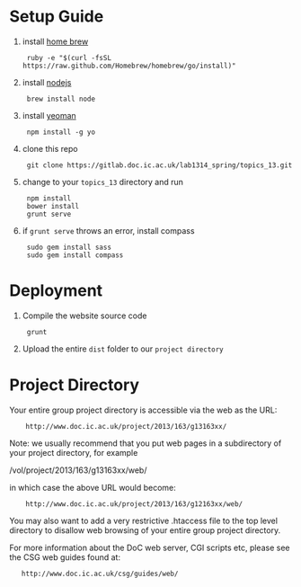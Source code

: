 Setup Guide
===
1. install [home brew](http://brew.sh)

        ruby -e "$(curl -fsSL https://raw.github.com/Homebrew/homebrew/go/install)"

2. install [nodejs](http://nodejs.org)

        brew install node

3. install [yeoman](http://yeoman.io/)

        npm install -g yo

4. clone this repo

        git clone https://gitlab.doc.ic.ac.uk/lab1314_spring/topics_13.git

5. change to your `topics_13` directory and run

        npm install
        bower install
        grunt serve

6. if `grunt serve` throws an error, install compass

        sudo gem install sass
        sudo gem install compass

Deployment
===
1. Compile the website source code

        grunt
        
2. Upload the entire `dist` folder to our `project directory`

Project Directory
===
Your entire group project directory is accessible via the web as the URL:

        http://www.doc.ic.ac.uk/project/2013/163/g13163xx/

Note: we usually recommend that you put web pages in a subdirectory
of your project directory, for example

/vol/project/2013/163/g13163xx/web/

in which case the above URL would become:

        http://www.doc.ic.ac.uk/project/2013/163/g12163xx/web/

You may also want to add a very restrictive .htaccess file to the top
level directory to disallow web browsing of your entire group project
directory.

For more information about the DoC web server, CGI scripts etc,
please see the CSG web guides found at:

       http://www.doc.ic.ac.uk/csg/guides/web/